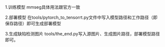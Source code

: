1.训练模型
mmseg具体用法跟官方一致


2.部署模型
在tools/pytorch_to_tensorrt.py文件中写入模型路径和工作路径（即保存路径）即可生成部署模型


3.生成缺陷检测图片
tools/the_end.py写入源图片、生成图片路径，部署模型路径即可。
